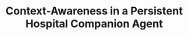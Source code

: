 ---
name: "Context Awareness In A Persistent Hospital Companion"
title: "Context-Awareness in a Persistent Hospital Companion Agent"
journal: "journal name" 
project: null
event: "Intelligent Virtual Agents conference (IVA)"
authors:
- name: "Bickmore, T."
- name: "Asadi, R."
- name: "Ehyaei, A."
- name: "Fell, H."
- name: "Henault, L."
- name: "Intille, S."
- name: "Quintiliani, L."
- name: "Shamekhi, A."
- name: "Trinh, H."
- name: "Waite, K."
- name: "Shanahan, C."
- name: "Paasche-Orlow, M."
year: 2015
resources:
- name: "IVA15 HospitalBuddy"
  src: "IVA15.HospitalBuddy.pdf"
external_url: null
draft: false 
headless: true
---